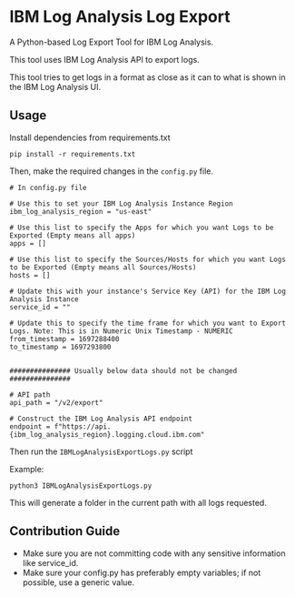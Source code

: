 # IBM Log Analysis Log Export

A Python-based Log Export Tool for IBM Log Analysis.

This tool uses IBM Log Analysis API to export logs.

This tool tries to get logs in a format as close as it can to what is shown in the IBM Log Analysis UI.

## Usage

Install dependencies from requirements.txt

    pip install -r requirements.txt

Then, make the required changes in the `config.py` file.

    # In config.py file

    # Use this to set your IBM Log Analysis Instance Region
    ibm_log_analysis_region = "us-east"

    # Use this list to specify the Apps for which you want Logs to be Exported (Empty means all apps)
    apps = []

    # Use this list to specify the Sources/Hosts for which you want Logs to be Exported (Empty means all Sources/Hosts)
    hosts = []

    # Update this with your instance's Service Key (API) for the IBM Log Analysis Instance
    service_id = ""

    # Update this to specify the time frame for which you want to Export Logs. Note: This is in Numeric Unix Timestamp - NUMERIC
    from_timestamp = 1697288400
    to_timestamp = 1697293800


    ############### Usually below data should not be changed  ###############

    # API path
    api_path = "/v2/export"

    # Construct the IBM Log Analysis API endpoint
    endpoint = f"https://api.{ibm_log_analysis_region}.logging.cloud.ibm.com"

Then run the `IBMLogAnalysisExportLogs.py` script

Example:

    python3 IBMLogAnalysisExportLogs.py

This will generate a folder in the current path with all logs requested.

## Contribution Guide

- Make sure you are not committing code with any sensitive information like service_id.
- Make sure your config.py has preferably empty variables; if not possible, use a generic value.
